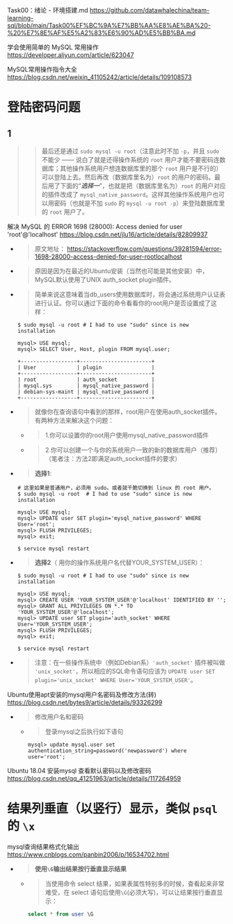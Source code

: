 
Task00：绪论 - 环境搭建.md https://github.com/datawhalechina/team-learning-sql/blob/main/Task00%EF%BC%9A%E7%BB%AA%E8%AE%BA%20-%20%E7%8E%AF%E5%A2%83%E6%90%AD%E5%BB%BA.md

学会使用简单的 MySQL 常用操作 https://developer.aliyun.com/article/623047

MySQL常用操作指令大全 https://blog.csdn.net/weixin_41105242/article/details/109108573

# 登陆密码问题

## 1
>> 最后还是通过 `sudo mysql -u root`（注意此时不加 `-p`，并且 `sudo` 不能少 —— 说白了就是还得操作系统的 `root` 用户才能不要密码连数据库；其他操作系统用户想连数据库里的那个 `root` 用户是不行的）可以登陆上去。然后再改（数据库里名为）`root` 的用户的密码。最后用了下面的“***选择一***”，也就是把（数据库里名为）`root` 的用户对应的插件改成了 `mysql_native_password`。这样其他操作系统用户也可以用密码（也就是不加 `sudo` 的 `mysql -u root -p`）来登陆数据库里的 `root` 用户了。

解决 MySQL 的 ERROR 1698 (28000): Access denied for user 'root'@'localhost' https://blog.csdn.net/jlu16/article/details/82809937
- > 原文地址： https://stackoverflow.com/questions/39281594/error-1698-28000-access-denied-for-user-rootlocalhost
- > 原因是因为在最近的Ubuntu安装（当然也可能是其他安装）中，MySQL默认使用了UNIX auth_socket plugin插件。
- > 简单来说这意味着当db_users使用数据库时，将会通过系统用户认证表进行认证。你可以通过下面的命令看看你的root用户是否设置成了这样：
  ```console
  $ sudo mysql -u root # I had to use "sudo" since is new installation

  mysql> USE mysql;
  mysql> SELECT User, Host, plugin FROM mysql.user;

  +------------------+-----------------------+
  | User             | plugin                |
  +------------------+-----------------------+
  | root             | auth_socket           |
  | mysql.sys        | mysql_native_password |
  | debian-sys-maint | mysql_native_password |
  +------------------+-----------------------+
  ```
- > 就像你在查询语句中看到的那样，root用户在使用auth_socket插件。有两种方法来解决这个问题：
  * > 1.你可以设置你的root用户使用mysql_native_password插件
  * > 2.你可以创建一个与你的系统用户一致的新的数据库用户（推荐）（笔者注：方法2即满足auth_socket插件的要求）
- > **选择1**:
  ```console
  # 这里如果是普通用户，必须用 sudo。或者就干脆切换到 linux 的 root 用户。
  $ sudo mysql -u root  # I had to use "sudo" since is new installation

  mysql> USE mysql;
  mysql> UPDATE user SET plugin='mysql_native_password' WHERE User='root';
  mysql> FLUSH PRIVILEGES;
  mysql> exit;

  $ service mysql restart
  ```
- > **选择2**（ 用你的操作系统用户名代替YOUR_SYSTEM_USER）：
  ```console
  $ sudo mysql -u root # I had to use "sudo" since is new installation

  mysql> USE mysql;
  mysql> CREATE USER 'YOUR_SYSTEM_USER'@'localhost' IDENTIFIED BY '';
  mysql> GRANT ALL PRIVILEGES ON *.* TO 'YOUR_SYSTEM_USER'@'localhost';
  mysql> UPDATE user SET plugin='auth_socket' WHERE User='YOUR_SYSTEM_USER';
  mysql> FLUSH PRIVILEGES;
  mysql> exit;

  $ service mysql restart
  ```
- > 注意：在一些操作系统中（例如Debian系）`'auth_socket'` 插件被叫做 `'unix_socket'`，所以相应的SQL命令语句应该为 `UPDATE user SET plugin='unix_socket' WHERE User='YOUR_SYSTEM_USER'`。

Ubuntu使用apt安装的mysql用户名密码及修改方法(转) https://blog.csdn.net/bytes9/article/details/93326299
- > 修改用户名和密码
  * > 登录mysql之后执行如下语句
    ```console
    mysql> update mysql.user set authentication_string=password('newpassword') where user='root';
    ```

Ubuntu 18.04 安装mysql 查看默认密码以及修改密码 https://blog.csdn.net/qq_41251963/article/details/117264959

# 结果列垂直（以竖行）显示，类似 `psql` 的 `\x`

mysql查询结果格式化输出 https://www.cnblogs.com/panbin2006/p/16534702.html
- > **使用`\G`输出结果按行垂直显示结果**
  * > 当使用命令 select 结果，如果表属性特别多的时候，查看起来非常难受，在 select 语句后使用`\G`(必须大写)，可以让结果按行垂直显示：
    ```sql
    select * from user \G
    ```
